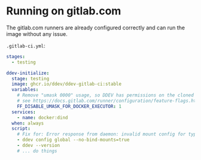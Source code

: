 # Running on gitlab.com

The gitlab.com runners are already configured
correctly and can run the image without any issue.

`.gitlab-ci.yml`:

```yaml
stages:
  - testing

ddev-initialize:
  stage: testing
  image: ghcr.io/ddev/ddev-gitlab-ci:stable
  variables:
    # Remove "umask 0000" usage, so DDEV has permissions on the cloned repository
    # see https://docs.gitlab.com/runner/configuration/feature-flags.html#available-feature-flags
    FF_DISABLE_UMASK_FOR_DOCKER_EXECUTOR: 1
  services:
    - name: docker:dind
  when: always
  script:
    # Fix for: Error response from daemon: invalid mount config for type "bind": bind source path does not exist: /builds/*/*'
    - ddev config global --no-bind-mounts=true
    - ddev --version
    # ... do things
```
